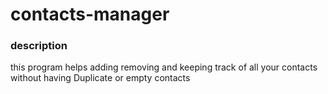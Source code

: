 # contacts-manager
### description 
this program helps adding removing and keeping track of all your contacts without having Duplicate or empty contacts